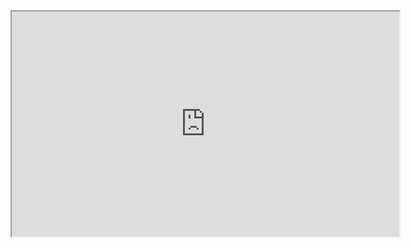 <iframe src="http://slides.catchy.io/Write-Rock-SOLID-Code.html" height="360" width="620"></iframe> 
